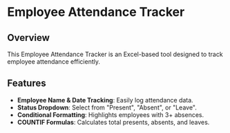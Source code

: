 # Employee Attendance Tracker

## Overview
This Employee Attendance Tracker is an Excel-based tool designed to track employee attendance efficiently. 
## Features
- **Employee Name & Date Tracking**: Easily log attendance data.
- **Status Dropdown**: Select from "Present", "Absent", or "Leave".
- **Conditional Formatting**: Highlights employees with 3+ absences.
- **COUNTIF Formulas**: Calculates total presents, absents, and leaves.




